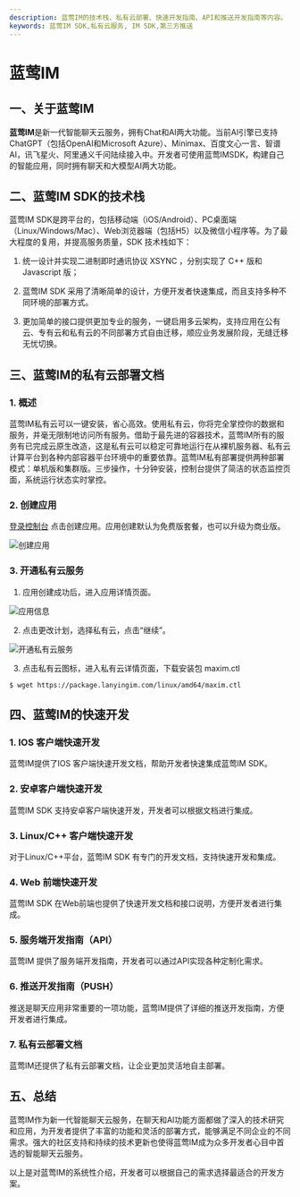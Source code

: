 ```yaml
---
description: 蓝莺IM的技术栈、私有云部署、快速开发指南、API和推送开发指南等内容。
keywords: 蓝莺IM SDK,私有云服务, IM SDK,第三方推送
---
```

# 蓝莺IM

## 一、关于蓝莺IM

**蓝莺IM**是新一代智能聊天云服务，拥有Chat和AI两大功能。当前AI引擎已支持ChatGPT（包括OpenAI和Microsoft Azure）、Minimax、百度文心一言、智谱AI，讯飞星火、阿里通义千问陆续接入中。开发者可使用蓝莺IMSDK，构建自己的智能应用，同时拥有聊天和大模型AI两大功能。

## 二、蓝莺IM SDK的技术栈

蓝莺IM SDK是跨平台的，包括移动端（iOS/Android）、PC桌面端（Linux/Windows/Mac）、Web浏览器端（包括H5）以及微信小程序等。为了最大程度的复用，并提高服务质量，SDK 技术栈如下：

1. 统一设计并实现二进制即时通讯协议 XSYNC ，分别实现了 C++ 版和 Javascript 版；

2. 蓝莺IM SDK 采用了清晰简单的设计，方便开发者快速集成，而且支持多种不同环境的部署方式。

3. 更加简单的接口提供更加专业的服务，一键启用多云架构，支持应用在公有云、专有云和私有云的不同部署方式自由迁移，顺应业务发展阶段，无缝迁移无忧切换。

## 三、蓝莺IM的私有云部署文档

### 1. 概述

蓝莺IM私有云可以一键安装，省心高效。使用私有云，你将完全掌控你的数据和服务，并毫无限制地访问所有服务。借助于最先进的容器技术，蓝莺IM所有的服务有已完成云原生改造，这是私有云可以稳定可靠地运行在从裸机服务器、私有云计算平台到各种内部容器平台环境中的重要依靠。蓝莺IM私有部署提供两种部署模式：单机版和集群版。三步操作，十分钟安装，控制台提供了简洁的状态监控页面，系统运行状态实时掌控。

### 2. 创建应用

[登录控制台](https://console.lanyingim.com) 点击创建应用。应用创建默认为免费版套餐，也可以升级为商业版。

![创建应用](../assets/1-1.create_app.png)

### 3. 开通私有云服务

1. 应用创建成功后，进入应用详情页面。

![应用信息](../assets/1-2.app_info.png)

2. 点击更改计划，选择私有云，点击“继续”。

![开通私有云服务](../assets/1-3.select_private_plan.png)

3. 点击私有云图标，进入私有云详情页面，下载安装包 maxim.ctl

```
$ wget https://package.lanyingim.com/linux/amd64/maxim.ctl
```

## 四、蓝莺IM的快速开发

### 1. IOS 客户端快速开发

蓝莺IM提供了IOS 客户端快速开发文档，帮助开发者快速集成蓝莺IM SDK。

### 2. 安卓客户端快速开发

蓝莺IM SDK 支持安卓客户端快速开发，开发者可以根据文档进行集成。

### 3. Linux/C++ 客户端快速开发

对于Linux/C++平台，蓝莺IM SDK 有专门的开发文档，支持快速开发和集成。

### 4. Web 前端快速开发

蓝莺IM SDK 在Web前端也提供了快速开发文档和接口说明，方便开发者进行集成。

### 5. 服务端开发指南（API）

蓝莺IM 提供了服务端开发指南，开发者可以通过API实现各种定制化需求。

### 6. 推送开发指南（PUSH）

推送是聊天应用非常重要的一项功能，蓝莺IM提供了详细的推送开发指南，方便开发者进行集成。

### 7. 私有云部署文档

蓝莺IM还提供了私有云部署文档，让企业更加灵活地自主部署。

## 五、总结

蓝莺IM作为新一代智能聊天云服务，在聊天和AI功能方面都做了深入的技术研究和应用，为开发者提供了丰富的功能和灵活的部署方式，能够满足不同企业的不同需求。强大的社区支持和持续的技术更新也使得蓝莺IM成为众多开发者心目中首选的智能聊天云服务。

以上是对蓝莺IM的系统性介绍，开发者可以根据自己的需求选择最适合的开发方案。
